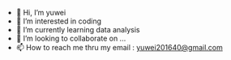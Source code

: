 - 👋 Hi, I’m yuwei
- 👀 I’m interested in coding
- 🌱 I’m currently learning data analysis
- 💞️ I’m looking to collaborate on ...
- 📫 How to reach me thru my email : yuwei201640@gmail.com

<!---
yuwei201640/yuwei201640 is a ✨ special ✨ repository because its `README.md` (this file) appears on your GitHub profile.
You can click the Preview link to take a look at your changes.
--->
